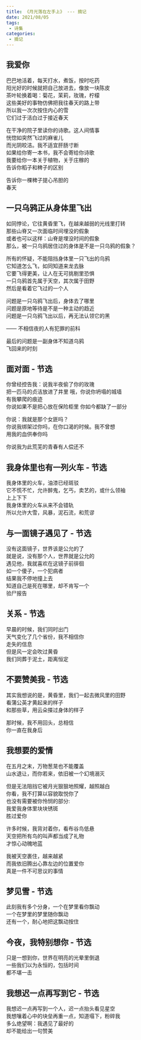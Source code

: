 ```yaml
---
title: 《月光落在左手上》 --- 摘记
date: 2021/08/05
tags: 
 - 诗集
categories:
 - 摘记
---
```


## 我爱你

巴巴地活着，每天打水，煮饭，按时吃药  
阳光好的时候就把自己放进去，像放一块陈皮  
茶叶轮换着喝：菊花，茉莉，玫瑰，柠檬  
这些美好的事物仿佛把我往春天的路上带  
所以我一次次按住内心的雪  
它们过于洁白过于接近春天  
  
在干净的院子里读你的诗歌。这人间情事  
恍惚如突然飞过的麻雀儿  
而光阴皎洁。我不适宜肝肠寸断  
如果给你寄一本书，我不会寄给你诗歌  
我要给你一本关于植物，关于庄稼的  
告诉你稻子和稗子的区别  
  
告诉你一棵稗子提心吊胆的  
春天  
## 一只乌鸦正从身体里飞出

如同悖论，它往黄昏里飞，在越来越弱的光线里打转  
那些山脊又一次面临时间埋没的假象  
或者也可以这样：山脊是埋没时间的假象  
那么，被一只乌鸦居住过的身体是不是一只乌鸦的假象？  
  
所有的怀疑，不能阻挡身体里一只飞出的乌鸦  
它知道怎么飞，如同知道来龙去脉  
它要飞得更美，让人在无可挑剔里恐惧  
一只乌鸦首先属于天空，其次属于田野  
然后是看着它飞过的一个人  
  
问题是一只乌鸦飞出后，身体去了哪里  
问题是原地等待是不是一种主动的趋近  
问题是一只乌鸦飞出以后，再无法认领它的黑  
  
—— 不相信夜的人有犯罪的前科
  
最后的问题是一副身体不知道乌鸦  
飞回来的时刻  
## 面对面 - 节选

你曾经控告我：说我半夜偷了你的玫瑰  
把一匹马的贞洁放进了井里
哦，你说你坍塌的城墙  
有我攀爬的痕迹  
你说如果不是把心放在保险柜里
你如今都缺了一部分

你说：我就是那个女匪吗？  
你说我绑架过你吗，在你口渴的时候。我不曾想  
用我的血供奉你吗

你说我为此荒芜的青春有人偿还不

## 我身体里也有一列火车 - 节选

我身体里的火车，油漆已经斑驳  
它不慌不忙，允许醉鬼，乞丐，卖艺的，或什么领袖  
上上下下  
我身体里的火车从来不会错轨  
所以允许大雪，风暴，泥石流，和荒谬  

## 与一面镜子遇见了 - 节选

没有这面镜子，世界该是公允的了  
就是说，没有那个人，世界就是公允的  
遇见他，我就喜欢在这镜子前徘徊  
如一个傻子，一个犯病者  
结果我不停地撞上去  
知道自己是死在哪里，却不肯写一个  
验尸报告  

## 关系 - 节选
  
早晨的时候，我们同时出门  
天气变化了几个省份，我不相信你  
走失的信息  
但是风一定会吹过黄昏  
我们同葬于泥土，距离恒定  

## 不要赞美我 - 节选

其实我想说的是，黄昏里，我们一起去微风里的田野  
看蒲公英才黄起来的样子  
和那些草，用云朵搽过身体的样子

那时候，我不用回头，总相信  
你一直在我身后    

## 我想要的爱情

在五月之末，万物葱茏也不能覆盖  
山水退让，而你若来，依旧被一个幻境溺灭

但是无法阻挡它被月光狠狠地照耀，越照越白  
你看，我不打算以容貌取悦你了  
也没有需要被你怜悯的部分:  
我爱我身体里块块锈斑  
胜过爱你  

许多时候，我背对着你，看布谷鸟低悬  
天空把所有鸟的叫声都当成了礼物  
才惊心动魄地蓝  

我被天空裹住，越来越紧  
而我依旧腾出心靠左边的位置爱你  
真是一件不可思议的事情

## 梦见雪 - 节选

此刻我有多个分身，一个在梦里看你飘动  
一个在梦里的梦里随你飘动  
还有一个，耐心地把这飘动按住

## 今夜，我特别想你 - 节选

只是一想到你，世界在明亮的光晕里倒退  
一些我们以为永恒的，包括时间  
都不堪一击  

## 我想迟一点再写到它 - 节选

我想迟一点再写到一个人，迟一点抬头看见星空  
我想嚷着心中的块垒再重一点，知道塌下，粉碎我  
多么绝望啊：我遇见了最好的  
却不能给出一句赞美  